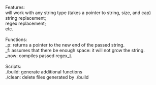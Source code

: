 Features:
<br>
will work with any string type (takes a pointer to string, size, and cap)
<br>
string replacement;
<br>
regex replacement;
<br>
etc.
<br>
<br>
Functions:
<br>
_p: returns a pointer to the new end of the passed string.
<br>
_f: assumes that there be enough space: it will not grow the string.
<br>
_now: compiles passed regex_t.
<br>
<br>
Scripts:
<br>
./build: generate additional functions
<br>
./clean: delete files generated by ./build

